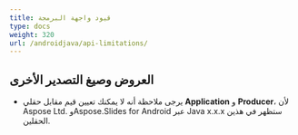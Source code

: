 ```yaml
---
title: قيود واجهة البرمجة
type: docs
weight: 320
url: /androidjava/api-limitations/
---
```


## **العروض وصيغ التصدير الأخرى**
- يرجى ملاحظة أنه لا يمكنك تعيين قيم مقابل حقلي **Application** و **Producer**، لأن Aspose Ltd. وAspose.Slides for Android عبر Java x.x.x ستظهر في هذين الحقلين.